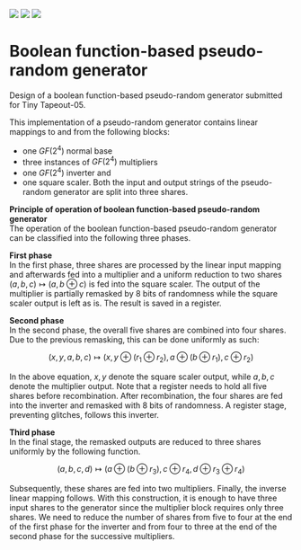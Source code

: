 ![](../../workflows/gds/badge.svg) ![](../../workflows/docs/badge.svg) ![](../../workflows/test/badge.svg)
# Boolean function-based pseudo-random generator
Design of a boolean function-based pseudo-random generator submitted for Tiny Tapeout-05.

This implementation of a pseudo-random generator contains linear mappings to and from the following blocks:
- one $GF(2^4)$ normal base
- three instances of $GF(2^4)$ multipliers
- one $GF(2^4)$ inverter and
- one square scaler.
Both the input and output strings of the pseudo-random generator are split into three shares.

**Principle of operation of boolean function-based pseudo-random generator**  
The operation of the boolean function-based pseudo-random generator can be classified into the following three phases.

**First phase**  
In the first phase, three shares are processed by the linear input mapping and afterwards fed into a multiplier and a uniform reduction to two shares $(a,b,c)\mapsto(a,b \oplus c)$ is fed into the square scaler. 
The output of the multiplier is partially remasked by 8 bits of randomness while the square scaler output is left as is. 
The result is saved in a register. 

**Second phase**  
In the second phase, the overall five shares are combined into four shares. Due to the previous remasking, this can be done uniformly as such:
      
$$(x,y,a,b,c)\mapsto(x,y \oplus (r_1 \oplus r_2),a \oplus (b \oplus r_1),c \oplus r_2)$$

In the above equation, $x,y$ denote the square scaler output, while $a,b,c$ denote the multiplier output. Note that a register needs to hold all five shares before recombination. After recombination, the four shares are fed into the inverter and remasked with 8 bits of randomness. A register stage, preventing glitches, follows this inverter. 

**Third phase**  
In the final stage, the remasked outputs are reduced to three shares uniformly by the following function.
      
$$(a,b,c,d)\mapsto(a \oplus (b \oplus r_3),c \oplus r_4,d \oplus r_3 \oplus r_4)$$
      
Subsequently, these shares are fed into two multipliers. Finally, the inverse linear mapping follows. With this construction, it is enough to have three input shares to the generator since the multiplier block requires only three shares.
We need to reduce the number of shares from five to four at the end of the first phase for the inverter and from four to three at the end of the second phase for the successive multipliers.
